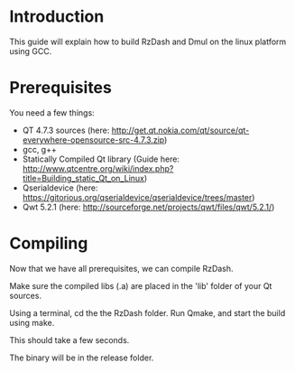 # Introduction #
This guide will explain how to build RzDash and Dmul on the linux platform using GCC.


# Prerequisites #

You need a few things:
  * QT 4.7.3 sources (here: http://get.qt.nokia.com/qt/source/qt-everywhere-opensource-src-4.7.3.zip)
  * gcc, g++
  * Statically Compiled Qt library
(Guide here: http://www.qtcentre.org/wiki/index.php?title=Building_static_Qt_on_Linux)
  * Qserialdevice (here: https://gitorious.org/qserialdevice/qserialdevice/trees/master)
  * Qwt 5.2.1 (here: http://sourceforge.net/projects/qwt/files/qwt/5.2.1/)

# Compiling #

Now that we have all prerequisites, we can compile RzDash.

Make sure the compiled libs (.a) are placed in the 'lib' folder of your Qt sources.

Using a terminal, cd the the RzDash folder.
Run Qmake, and start the build using make.

This should take a few seconds.

The binary will be in the release folder.